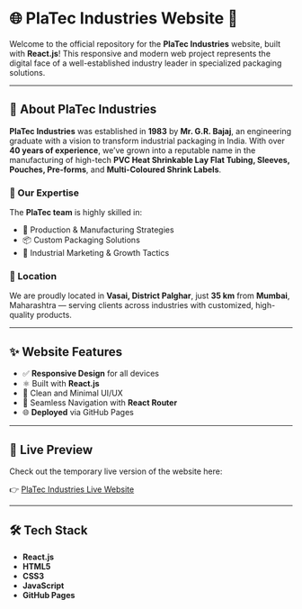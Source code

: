 # 🌐 PlaTec Industries Website 🚀

Welcome to the official repository for the **PlaTec Industries** website, built with **React.js**! This responsive and modern web project represents the digital face of a well-established industry leader in specialized packaging solutions.

---

## 🏢 About PlaTec Industries

**PlaTec Industries** was established in **1983** by **Mr. G.R. Bajaj**, an engineering graduate with a vision to transform industrial packaging in India. With over **40 years of experience**, we’ve grown into a reputable name in the manufacturing of high-tech **PVC Heat Shrinkable Lay Flat Tubing, Sleeves, Pouches, Pre-forms**, and **Multi-Coloured Shrink Labels**.

### 🧠 Our Expertise

The **PlaTec team** is highly skilled in:
- 🔧 Production & Manufacturing Strategies
- 📦 Custom Packaging Solutions
- 📣 Industrial Marketing & Growth Tactics

### 📍 Location

We are proudly located in **Vasai, District Palghar**, just **35 km** from **Mumbai**, Maharashtra — serving clients across industries with customized, high-quality products.

---

## ✨ Website Features

- ✅ **Responsive Design** for all devices
- ⚛️ Built with **React.js**
- 🎯 Clean and Minimal UI/UX
- 🧭 Seamless Navigation with **React Router**
- 🌐 **Deployed** via GitHub Pages

---

## 🚀 Live Preview

Check out the temporary live version of the website here:

👉 [PlaTec Industries Live Website](https://thecodebydeepak.github.io/PlaTecIndustries/)

---

## 🛠️ Tech Stack

- **React.js**
- **HTML5**
- **CSS3**
- **JavaScript**
- **GitHub Pages**
